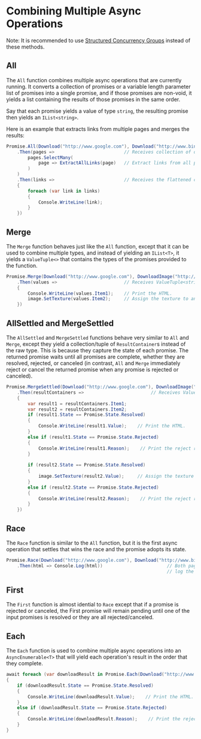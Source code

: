 # Combining Multiple Async Operations

Note: It is recommended to use [Structured Concurrency Groups](structured-concurrency.md) instead of these methods.

## All

The `All` function combines multiple async operations that are currently running. It converts a collection of promises or a variable length parameter list of promises into a single promise, and if those promises are non-void, it yields a list containing the results of those promises in the same order.

Say that each promise yields a value of type `string`, the resulting promise then yields an `IList<string>`.

Here is an example that extracts links from multiple pages and merges the results:

```cs
Promise.All(Download("http://www.google.com"), Download("http://www.bing.com"))  // Download each URL.
    .Then(pages =>                          // Receives collection of downloaded pages.
        pages.SelectMany(
            page => ExtractAllLinks(page)   // Extract links from all pages then flatten to single collection of links.
        )
    )
    .Then(links =>                          // Receives the flattened collection of links from all pages at once.
    {
        foreach (var link in links)
        {
            Console.WriteLine(link);
        }
    })
```

## Merge

The `Merge` function behaves just like the `All` function, except that it can be used to combine multiple types, and instead of yielding an `IList<T>`, it yields a `ValueTuple<>` that contains the types of the promises provided to the function.

```cs
Promise.Merge(Download("http://www.google.com"), DownloadImage("http://www.example.com/image.jpg"))  // Download HTML and image.
    .Then(values =>                         // Receives ValueTuple<string, Texture>.
    {
        Console.WriteLine(values.Item1);    // Print the HTML.
        image.SetTexture(values.Item2);     // Assign the texture to an image object.
    })
```

## AllSettled and MergeSettled

The `AllSettled` and `MergeSettled` functions behave very similar to `All` and `Merge`, except they yield a collection/tuple of `ResultContainer`s instead of the raw type. This is because they capture the state of each promise. The returned promise waits until all promises are complete, whether they are resolved, rejected, or canceled (in contrast, `All` and `Merge` immediately reject or cancel the returned promise when any promise is rejected or canceled).

```cs
Promise.MergeSettled(Download("http://www.google.com"), DownloadImage("http://www.example.com/image.jpg"))  // Download HTML and image.
    .Then(resultContainers =>                         // Receives ValueTuple<Promise<string>.ResultContainer, Promise<Texture>.ResultContainer>.
    {
        var result1 = resultContainers.Item1;
        var result2 = resultContainers.Item2;
        if (result1.State == Promise.State.Resolved)
        {
            Console.WriteLine(result1.Value);    // Print the HTML.
        }
        else if (result1.State == Promise.State.Rejected)
        {
            Console.WriteLine(result1.Reason);    // Print the reject reason.
        }
        
        if (result2.State == Promise.State.Resolved)
        {
            image.SetTexture(result2.Value);     // Assign the texture to an image object.
        }
        else if (result2.State == Promise.State.Rejected)
        {
            Console.WriteLine(result2.Reason);    // Print the reject reason.
        }
    })
```

## Race

The `Race` function is similar to the `All` function, but it is the first async operation that settles that wins the race and the promise adopts its state.

```cs
Promise.Race(Download("http://www.google.com"), Download("http://www.bing.com"))  // Download each URL.
    .Then(html => Console.Log(html))                        // Both pages are downloaded, but only
                                                            // log the first one downloaded.
```

## First

The `First` function is almost idential to `Race` except that if a promise is rejected or canceled, the First promise will remain pending until one of the input promises is resolved or they are all rejected/canceled.

## Each

The `Each` function is used to combine multiple async operations into an `AsyncEnumerable<T>` that will yield each operation's result in the order that they complete.

```cs
await foreach (var downloadResult in Promise.Each(Download("http://www.google.com"), Download("http://www.bing.com")))
{
    if (downloadResult.State == Promise.State.Resolved)
    {
        Console.WriteLine(downloadResult.Value);    // Print the HTML.
    }
    else if (downloadResult.State == Promise.State.Rejected)
    {
        Console.WriteLine(downloadResult.Reason);    // Print the reject reason.
    }
}
```